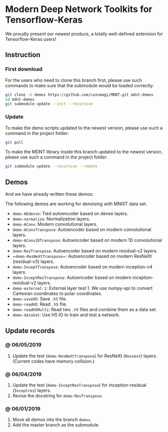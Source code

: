 # Modern Deep Network Toolkits for Tensorflow-Keras

We proudly present our newest produce, a totally well-defined extension for Tensorflow-Keras users!

## Instruction

### First download

For the users who need to clone this branch first, please use such commands to make sure that the submodule would be loaded correctly:

```bash
git clone -b demos https://github.com/cainmagi/MDNT.git mdnt-demos
cd mdnt-demos
git submodule update --init --recursive
```

### Update

To make the demo scripts updated to the newest version, please use such a command in the project folder:

```bash
git pull
```

To make the MDNT library inside this branch updated to the newest version, please use such a command in the project folder:

```bash
git submodule update --recursive --remote
```

## Demos

And we have already written these demos:

The following demos are working for denoising with MNIST data set.

* `demo-AEdense`: Tied autoencoder based on dense layers.
* `demo-normalize`: Normalization layers.
* `demo-AConv`: Modern convolutional layers.
* `demo-AConvTranspose`: Autoencoder based on modern convolutional layers.
* `demo-AConv1DTranspose`: Autoencoder based on modern 1D convolutional layers.
* `demo-ResTranspose`: Autoencoder based on modern residual-v2 layers.
* ~`demo-ResNeXtTranspose`~: Autoencoder based on modern ResNeXt (residual-v3) layers.
* `demo-InceptTranspose`: Autoencoder based on modern inception-v4 layers.
* `demo-InceptResTranspose`: Autoencoder based on modern inception-residual-v2 layers.
* `demo-external-1`: External layer test 1. We use numpy-api to convert Cartesian coordinates to polar coordinates.
* `demo-saveH5`: Save `.h5` file.
* `demo-readH5`: Read `.h5` file.
* `demo-readH5Multi`: Read two `.h5` files and combine them as a data set.
* `demo-dataSet`: Use H5 IO to train and test a network.

## Update records

### @ 06/05/2019

1. Update the test (`demo-ResNeXtTranspose`) for ResNeXt (`Resnext`) layers. (Current codes have memory collision.)

### @ 06/04/2019

1. Update the test (`demo-InceptResTranspose`) for inception-residual (`Inceptres`) layers.
2. Revise the docstring for `demo-ResTranspose`.

### @ 06/01/2019

1. Move all demos into the branch `demos`.
2. Add the master branch as the submodule.